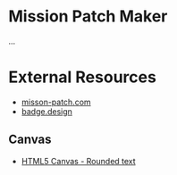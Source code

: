 # Mission Patch Maker
...

# External Resources
- [misson-patch.com](https://mission-patch.com/)
- [badge.design](https://badge.design/)

## Canvas
- [HTML5 Canvas - Rounded text](https://html5graphics.blogspot.com/2015/03/html5-canvas-rounded-text.html)